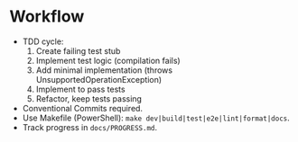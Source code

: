 # Workflow

- TDD cycle:
  1) Create failing test stub
  2) Implement test logic (compilation fails)
  3) Add minimal implementation (throws UnsupportedOperationException)
  4) Implement to pass tests
  5) Refactor, keep tests passing
- Conventional Commits required.
- Use Makefile (PowerShell): `make dev|build|test|e2e|lint|format|docs`.
- Track progress in `docs/PROGRESS.md`.
